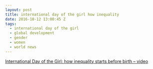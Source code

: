 ```yaml
---
layout: post
title: international day of the girl how inequality
date: 2016-10-12 13:00:45 Z
tags:
  - international day of the girl
  - global development
  - gender
  - women
  - world news
---
```

[International Day of the Girl: how inequality starts before birth – video](https://www.theguardian.com/global-development/video/2016/oct/11/a-girls-life-how-inequality-starts-before-birth-video-international-day-of-the-girl)

